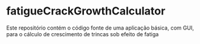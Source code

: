 # fatigueCrackGrowthCalculator
Este repositório contém o código fonte de uma aplicação básica, com GUI, para o cálculo de crescimento de trincas sob efeito de fatiga
